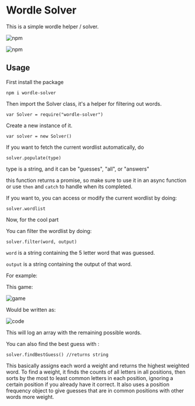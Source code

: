# Wordle Solver


This is a simple wordle helper / solver.

![npm](https://img.shields.io/npm/dt/wordle-solver.png)

![npm](https://img.shields.io/npm/dm/wordle-solver.png)

## Usage

First install the package

```
npm i wordle-solver
```

Then import the Solver class, it's  a helper for filtering out words.

```
var Solver = require("wordle-solver")
```

Create a new instance of it.

```
var solver = new Solver()
```

If you want to fetch the current wordlist automatically, do
```
solver.populate(type)
```
type is a string, and it can be "guesses", "all", or "answers"

this function returns a promise, so make sure to use it in an async function or use `then` and `catch` to handle when its completed.


If you want to, you can access or modify the current wordlist by doing:

```
solver.wordlist
```
Now, for the cool part

You can filter the wordlist by doing:

```
solver.filter(word, output)
```
`word` is a string containing the 5 letter word that was guessed.

`output` is a string containing the output of that word.

For example:

This game:

![game](https://i.imgur.com/5Kw5Lr7.png)

Would be written as:

![code](https://i.imgur.com/w2qCAJe.png)

This will log an array with the remaining possible words.

You can also find the best guess with :

```
solver.findBestGuess() //returns string
```

 This basically assigns each word a weight and returns the highest weighted word. To find a weight, it finds the counts of all letters in all positions, then sorts by the most to least common letters in each position, ignoring a certain position if you already have it correct. It also uses a position frequency object to give guesses that are in common positions with other words more weight.

 
